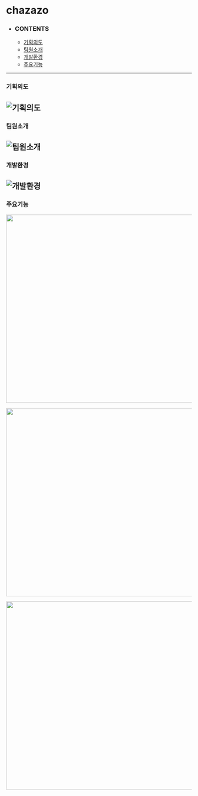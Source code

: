 # chazazo
+ ### CONTENTS
  + [기획의도](#기획의도)
  + [팀원소개](#팀원소개)
  + [개발환경](#개발환경)
  + [주요기능](#주요기능)
---
### 기획의도
![기획의도](https://github.com/diget611/Chazazo/assets/115057175/76900a41-4656-44e4-b869-473818cbb27c)
---
### 팀원소개
![팀원소개](https://github.com/diget611/Chazazo/assets/115057175/6af89aaf-d1fd-4032-ab23-775b0743a23d)
---
### 개발환경
![개발환경](https://github.com/diget611/Chazazo/assets/115057175/01125196-c129-4870-8046-02f7f98b4d06)
---
### 주요기능
<p align="center"><img src="https://github.com/diget611/Chazazo/assets/115057175/a0124f4b-aa11-4c27-b481-2d19bb35a654" style="width: 510px;"></p>
<p align="center"><img src="https://github.com/diget611/Chazazo/assets/115057175/8e98a630-498c-4173-9d43-a99d3ddf011a" style="width: 510px;"></p>
<p align="center"><img src="https://github.com/diget611/Chazazo/assets/115057175/478b5c7e-4cf7-4dfc-9b65-285d02c8019e" style="width: 510px;"></p>
